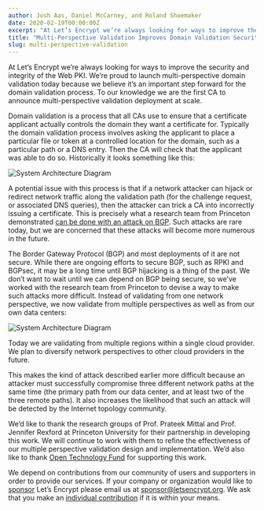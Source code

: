 ```yaml
---
author: Josh Aas, Daniel McCarney, and Roland Shoemaker
date: 2020-02-19T00:00:00Z
excerpt: "At Let’s Encrypt we’re always looking for ways to improve the security and integrity of the Web PKI. We’re proud to launch multi-perspective domain validation today because we believe it’s an important step forward for the domain validation process."
title: "Multi-Perspective Validation Improves Domain Validation Security"
slug: multi-perspective-validation
---
```


At Let’s Encrypt we’re always looking for ways to improve the security and integrity of the Web PKI. We’re proud to launch multi-perspective domain validation today because we believe it’s an important step forward for the domain validation process. To our knowledge we are the first CA to announce multi-perspective validation deployment at scale.

Domain validation is a process that all CAs use to ensure that a certificate applicant actually controls the domain they want a certificate for. Typically the domain validation process involves asking the applicant to place a particular file or token at a controlled location for the domain, such as a particular path or a DNS entry. Then the CA will check that the applicant was able to do so. Historically it looks something like this:

![System Architecture Diagram](/images/2020-02-19-single-perspective-validation.png)

A potential issue with this process is that if a network attacker can hijack or redirect network traffic along the validation path (for the challenge request, or associated DNS queries), then the attacker can trick a CA into incorrectly issuing a certificate. This is precisely what a research team from Princeton demonstrated [can be done with an attack on BGP](https://www.princeton.edu/~pmittal/publications/bgp-tls-usenix18.pdf). Such attacks are rare today, but we are concerned that these attacks will become more numerous in the future.

The Border Gateway Protocol (BGP) and most deployments of it are not secure. While there are ongoing efforts to secure BGP, such as RPKI and BGPsec, it may be a long time until BGP hijacking is a thing of the past. We don’t want to wait until we can depend on BGP being secure, so we’ve worked with the research team from Princeton to devise a way to make such attacks more difficult. Instead of validating from one network perspective, we now validate from multiple perspectives as well as from our own data centers:

![System Architecture Diagram](/images/2020-02-19-multiple-perspective-validation.png)

Today we are validating from multiple regions within a single cloud provider. We plan to diversify network perspectives to other cloud providers in the future.

This makes the kind of attack described earlier more difficult because an attacker must successfully compromise three different network paths at the same time (the primary path from our data center, and at least two of the three remote paths). It also increases the likelihood that such an attack will be detected by the Internet topology community.

We’d like to thank the research groups of Prof. Prateek Mittal and Prof. Jennifer Rexford at Princeton University for their partnership in developing this work. We will continue to work with them to refine the effectiveness of our multiple perspective validation design and implementation. We’d also like to thank [Open Technology Fund](https://www.opentech.fund/) for supporting this work.

We depend on contributions from our community of users and supporters in order to provide our services. If your company or organization would like to [sponsor](https://letsencrypt.org/become-a-sponsor/) Let’s Encrypt please email us at [sponsor@letsencrypt.org](mailto:sponsor@letsencrypt.org). We ask that you make an [individual contribution](https://letsencrypt.org/donate/) if it is within your means.
